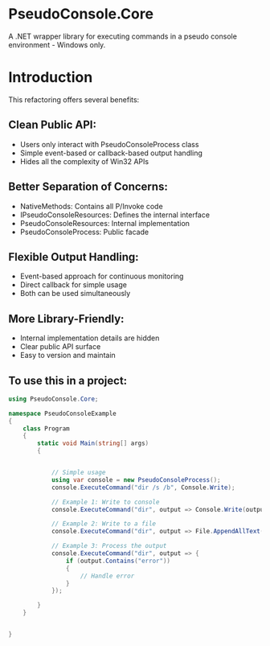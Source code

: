 ﻿# PseudoConsole.Core

A .NET wrapper library for executing commands in a pseudo console environment - Windows only.

# Introduction
This refactoring offers several benefits:

## Clean Public API:

* Users only interact with PseudoConsoleProcess class
* Simple event-based or callback-based output handling
* Hides all the complexity of Win32 APIs


## Better Separation of Concerns:

* NativeMethods: Contains all P/Invoke code
* IPseudoConsoleResources: Defines the internal interface
* PseudoConsoleResources: Internal implementation
* PseudoConsoleProcess: Public facade


## Flexible Output Handling:

* Event-based approach for continuous monitoring
* Direct callback for simple usage
* Both can be used simultaneously


## More Library-Friendly:

* Internal implementation details are hidden
* Clear public API surface
* Easy to version and maintain


## To use this in a project:

```c#
using PseudoConsole.Core;

namespace PseudoConsoleExample
{
    class Program
    {
        static void Main(string[] args)
        {


            // Simple usage
            using var console = new PseudoConsoleProcess();
            console.ExecuteCommand("dir /s /b", Console.Write);

            // Example 1: Write to console
            console.ExecuteCommand("dir", output => Console.Write(output));

            // Example 2: Write to a file
            console.ExecuteCommand("dir", output => File.AppendAllText("log.txt", output));

            // Example 3: Process the output
            console.ExecuteCommand("dir", output => {
                if (output.Contains("error"))
                {
                    // Handle error
                }
            });

        }
    }


}

```